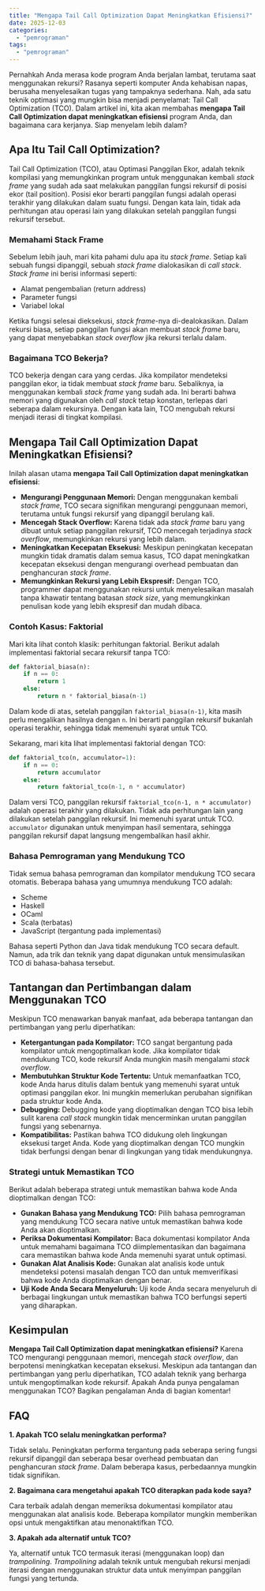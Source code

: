 ```yaml
---
title: "Mengapa Tail Call Optimization Dapat Meningkatkan Efisiensi?"
date: 2025-12-03
categories: 
  - "pemrograman"
tags: 
  - "pemrograman"
---
```


Pernahkah Anda merasa kode program Anda berjalan lambat, terutama saat menggunakan rekursi? Rasanya seperti komputer Anda kehabisan napas, berusaha menyelesaikan tugas yang tampaknya sederhana. Nah, ada satu teknik optimasi yang mungkin bisa menjadi penyelamat: Tail Call Optimization (TCO). Dalam artikel ini, kita akan membahas **mengapa Tail Call Optimization dapat meningkatkan efisiensi** program Anda, dan bagaimana cara kerjanya. Siap menyelam lebih dalam?

## Apa Itu Tail Call Optimization?

Tail Call Optimization (TCO), atau Optimasi Panggilan Ekor, adalah teknik kompilasi yang memungkinkan program untuk menggunakan kembali _stack frame_ yang sudah ada saat melakukan panggilan fungsi rekursif di posisi ekor (tail position). Posisi ekor berarti panggilan fungsi adalah operasi terakhir yang dilakukan dalam suatu fungsi. Dengan kata lain, tidak ada perhitungan atau operasi lain yang dilakukan setelah panggilan fungsi rekursif tersebut.

### Memahami Stack Frame

Sebelum lebih jauh, mari kita pahami dulu apa itu _stack frame_. Setiap kali sebuah fungsi dipanggil, sebuah _stack frame_ dialokasikan di _call stack_. _Stack frame_ ini berisi informasi seperti:

- Alamat pengembalian (return address)
- Parameter fungsi
- Variabel lokal

Ketika fungsi selesai dieksekusi, _stack frame_\-nya di-dealokasikan. Dalam rekursi biasa, setiap panggilan fungsi akan membuat _stack frame_ baru, yang dapat menyebabkan _stack overflow_ jika rekursi terlalu dalam.

### Bagaimana TCO Bekerja?

TCO bekerja dengan cara yang cerdas. Jika kompilator mendeteksi panggilan ekor, ia tidak membuat _stack frame_ baru. Sebaliknya, ia menggunakan kembali _stack frame_ yang sudah ada. Ini berarti bahwa memori yang digunakan oleh _call stack_ tetap konstan, terlepas dari seberapa dalam rekursinya. Dengan kata lain, TCO mengubah rekursi menjadi iterasi di tingkat kompilasi.

## Mengapa Tail Call Optimization Dapat Meningkatkan Efisiensi?

Inilah alasan utama **mengapa Tail Call Optimization dapat meningkatkan efisiensi**:

- **Mengurangi Penggunaan Memori:** Dengan menggunakan kembali _stack frame_, TCO secara signifikan mengurangi penggunaan memori, terutama untuk fungsi rekursif yang dipanggil berulang kali.
- **Mencegah Stack Overflow:** Karena tidak ada _stack frame_ baru yang dibuat untuk setiap panggilan rekursif, TCO mencegah terjadinya _stack overflow_, memungkinkan rekursi yang lebih dalam.
- **Meningkatkan Kecepatan Eksekusi:** Meskipun peningkatan kecepatan mungkin tidak dramatis dalam semua kasus, TCO dapat meningkatkan kecepatan eksekusi dengan mengurangi overhead pembuatan dan penghancuran _stack frame_.
- **Memungkinkan Rekursi yang Lebih Ekspresif:** Dengan TCO, programmer dapat menggunakan rekursi untuk menyelesaikan masalah tanpa khawatir tentang batasan _stack size_, yang memungkinkan penulisan kode yang lebih ekspresif dan mudah dibaca.

### Contoh Kasus: Faktorial

Mari kita lihat contoh klasik: perhitungan faktorial. Berikut adalah implementasi faktorial secara rekursif tanpa TCO:

```python
def faktorial_biasa(n):
    if n == 0:
        return 1
    else:
        return n * faktorial_biasa(n-1)
```

Dalam kode di atas, setelah panggilan `faktorial_biasa(n-1)`, kita masih perlu mengalikan hasilnya dengan `n`. Ini berarti panggilan rekursif bukanlah operasi terakhir, sehingga tidak memenuhi syarat untuk TCO.

Sekarang, mari kita lihat implementasi faktorial dengan TCO:

```python
def faktorial_tco(n, accumulator=1):
    if n == 0:
        return accumulator
    else:
        return faktorial_tco(n-1, n * accumulator)
```

Dalam versi TCO, panggilan rekursif `faktorial_tco(n-1, n * accumulator)` adalah operasi terakhir yang dilakukan. Tidak ada perhitungan lain yang dilakukan setelah panggilan rekursif. Ini memenuhi syarat untuk TCO. `accumulator` digunakan untuk menyimpan hasil sementara, sehingga panggilan rekursif dapat langsung mengembalikan hasil akhir.

### Bahasa Pemrograman yang Mendukung TCO

Tidak semua bahasa pemrograman dan kompilator mendukung TCO secara otomatis. Beberapa bahasa yang umumnya mendukung TCO adalah:

- Scheme
- Haskell
- OCaml
- Scala (terbatas)
- JavaScript (tergantung pada implementasi)

Bahasa seperti Python dan Java tidak mendukung TCO secara default. Namun, ada trik dan teknik yang dapat digunakan untuk mensimulasikan TCO di bahasa-bahasa tersebut.

## Tantangan dan Pertimbangan dalam Menggunakan TCO

Meskipun TCO menawarkan banyak manfaat, ada beberapa tantangan dan pertimbangan yang perlu diperhatikan:

- **Ketergantungan pada Kompilator:** TCO sangat bergantung pada kompilator untuk mengoptimalkan kode. Jika kompilator tidak mendukung TCO, kode rekursif Anda mungkin masih mengalami _stack overflow_.
- **Membutuhkan Struktur Kode Tertentu:** Untuk memanfaatkan TCO, kode Anda harus ditulis dalam bentuk yang memenuhi syarat untuk optimasi panggilan ekor. Ini mungkin memerlukan perubahan signifikan pada struktur kode Anda.
- **Debugging:** Debugging kode yang dioptimalkan dengan TCO bisa lebih sulit karena _call stack_ mungkin tidak mencerminkan urutan panggilan fungsi yang sebenarnya.
- **Kompatibilitas:** Pastikan bahwa TCO didukung oleh lingkungan eksekusi target Anda. Kode yang dioptimalkan dengan TCO mungkin tidak berfungsi dengan benar di lingkungan yang tidak mendukungnya.

### Strategi untuk Memastikan TCO

Berikut adalah beberapa strategi untuk memastikan bahwa kode Anda dioptimalkan dengan TCO:

- **Gunakan Bahasa yang Mendukung TCO:** Pilih bahasa pemrograman yang mendukung TCO secara native untuk memastikan bahwa kode Anda akan dioptimalkan.
- **Periksa Dokumentasi Kompilator:** Baca dokumentasi kompilator Anda untuk memahami bagaimana TCO diimplementasikan dan bagaimana cara memastikan bahwa kode Anda memenuhi syarat untuk optimasi.
- **Gunakan Alat Analisis Kode:** Gunakan alat analisis kode untuk mendeteksi potensi masalah dengan TCO dan untuk memverifikasi bahwa kode Anda dioptimalkan dengan benar.
- **Uji Kode Anda Secara Menyeluruh:** Uji kode Anda secara menyeluruh di berbagai lingkungan untuk memastikan bahwa TCO berfungsi seperti yang diharapkan.

## Kesimpulan

**Mengapa Tail Call Optimization dapat meningkatkan efisiensi?** Karena TCO mengurangi penggunaan memori, mencegah _stack overflow_, dan berpotensi meningkatkan kecepatan eksekusi. Meskipun ada tantangan dan pertimbangan yang perlu diperhatikan, TCO adalah teknik yang berharga untuk mengoptimalkan kode rekursif. Apakah Anda punya pengalaman menggunakan TCO? Bagikan pengalaman Anda di bagian komentar!

## FAQ

**1\. Apakah TCO selalu meningkatkan performa?**

Tidak selalu. Peningkatan performa tergantung pada seberapa sering fungsi rekursif dipanggil dan seberapa besar overhead pembuatan dan penghancuran _stack frame_. Dalam beberapa kasus, perbedaannya mungkin tidak signifikan.

**2\. Bagaimana cara mengetahui apakah TCO diterapkan pada kode saya?**

Cara terbaik adalah dengan memeriksa dokumentasi kompilator atau menggunakan alat analisis kode. Beberapa kompilator mungkin memberikan opsi untuk mengaktifkan atau menonaktifkan TCO.

**3\. Apakah ada alternatif untuk TCO?**

Ya, alternatif untuk TCO termasuk iterasi (menggunakan loop) dan _trampolining_. _Trampolining_ adalah teknik untuk mengubah rekursi menjadi iterasi dengan menggunakan struktur data untuk menyimpan panggilan fungsi yang tertunda.
